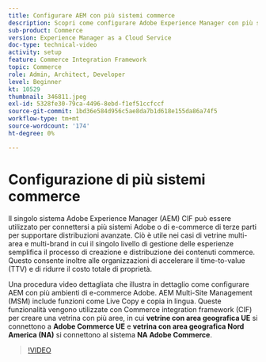 ```yaml
---
title: Configurare AEM con più sistemi commerce
description: Scopri come configurare Adobe Experience Manager con più sistemi Commerce. Questo consente ai progetti di supportare un singolo livello di gestione delle esperienze che si connette a più back-end Adobe o di e-commerce di terze parti per vetrine multi-marchio e multi-area.
sub-product: Commerce
version: Experience Manager as a Cloud Service
doc-type: technical-video
activity: setup
feature: Commerce Integration Framework
topic: Commerce
role: Admin, Architect, Developer
level: Beginner
kt: 10529
thumbnail: 346811.jpeg
exl-id: 5328fe30-79ca-4496-8ebd-f1ef51ccfccf
source-git-commit: 1bd36e584d956c5ae8da7b1d618e155da86a74f5
workflow-type: tm+mt
source-wordcount: '174'
ht-degree: 0%

---
```


# Configurazione di più sistemi commerce

Il singolo sistema Adobe Experience Manager (AEM) CIF può essere utilizzato per connettersi a più sistemi Adobe o di e-commerce di terze parti per supportare distribuzioni avanzate. Ciò è utile nei casi di vetrine multi-area e multi-brand in cui il singolo livello di gestione delle esperienze semplifica il processo di creazione e distribuzione dei contenuti commerce. Questo consente inoltre alle organizzazioni di accelerare il time-to-value (TTV) e di ridurre il costo totale di proprietà.

Una procedura video dettagliata che illustra in dettaglio come configurare AEM con più ambienti di e-commerce Adobe. AEM Multi-Site Management (MSM) include funzioni come Live Copy e copia in lingua. Queste funzionalità vengono utilizzate con Commerce integration framework (CIF) per creare una vetrina con più aree, in cui __vetrine con area geografica UE__ si connettono a __Adobe Commerce UE__ e __vetrina con area geografica Nord America (NA)__ si connettono al sistema __NA Adobe Commerce__.

>[!VIDEO](https://video.tv.adobe.com/v/346811/?quality=12&learn=on)
